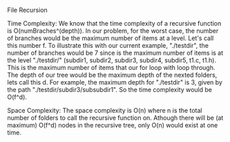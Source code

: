File Recursion

Time Complexity:
We know that the time complexity of a recursive function is O(numBraches^(depth)). 
In our problem, for the worst case, the number of branches would be the maximum number 
of items at a level. Let's call this number f. To illustrate this with our 
current example, "./testdir", the number of branches would be 7 since is the maximum
number of items is at the level "./testdir/" (subdir1, subdir2, subdir3, subdir4, 
subdir5, t1.c, t1.h). This is the maximum number of items that our for loop with loop through.
The depth of our tree would be the maximum depth of the nexted folders, lets 
call this d. For example, the maximum depth for "./testdir" is 3, given 
by the path "./testdir/subdir3/subsubdir1". So the time complexity would be
O(f^d). 

Space Complexity:
The space complexity is O(n) where n is the total number of folders to call the recursive
function on. Athough there will be (at maximum) O(f^d) nodes in the recursive tree,
only O(n) would exist at one time. 